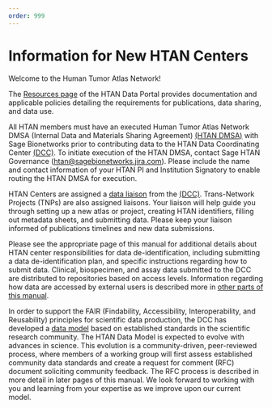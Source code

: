 ```yaml
---
order: 999
---
```


# Information for New HTAN Centers

Welcome to the Human Tumor Atlas Network!

The [Resources page](https://humantumoratlas.org/resources) of the HTAN Data Portal provides documentation and applicable policies detailing the requirements for publications, data sharing, and data use.  

All HTAN members must have an executed Human Tumor Atlas Network DMSA  (Internal Data and Materials Sharing Agreement) [(HTAN DMSA)](https://docs.google.com/document/d/1RPFm9MBJv8DjZmYZyIv0jbjtNJ8fnwGjYDjlK4lL4nc/edit) with Sage Bionetworks prior to contributing data to the HTAN Data Coordinating Center [(DCC)](https://humantumoratlas.org/htan-dcc). To initiate execution of the HTAN DMSA, contact Sage HTAN Governance (htan@sagebionetworks.jira.com). Please include the name and contact information of your HTAN PI and Institution Signatory to enable routing the HTAN DMSA for execution.

HTAN Centers are assigned a [data liaison](../data_pub_submission/Data_Liaisons.md) from the [(DCC)](https://humantumoratlas.org/htan-dcc). Trans-Network Projects (TNPs) are also assigned liaisons. Your liaison will help guide you through setting up a new atlas or project, creating HTAN identifiers, filling out metadata sheets, and submitting data.  Please keep your liaison informed of publications timelines and new data submissions.  

Please see the appropriate page of this manual for additional details about HTAN center responsibilities for data de-identification, including submitting a data de-identification plan, and specific instructions regarding how to submit data.  Clinical, biospecimen, and assay data submitted to the DCC are distributed to repositories based on access levels.  Information regarding how data are accessed by external users is described more in [other parts of this manual](../overview/data_levels.md).

In order to support the FAIR (Findability, Accessibility, Interoperability, and Reusability) principles for scientific data production, the DCC has developed a [data model](../data_model/) based on established standards in the scientific research community. The HTAN Data Model is expected to evolve with advances in science.  This evolution is a community-driven, peer-reviewed process, where members of a working group will first assess established community data standards and create a request for comment (RFC) document soliciting community feedback. The RFC process is described in more detail in later pages of this manual.  We look forward to working with you and learning from your expertise as we improve upon our current model.
